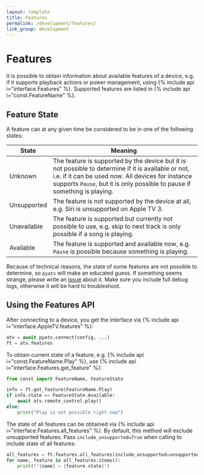 ```yaml
---
layout: template
title: Features
permalink: /development/features/
link_group: development
---
```

# Features

It is possible to obtain information about available features of a device, e.g. if it supports playback actions or power management, using {% include api i="interface.Features" %}. Supported features are listed in {% include api i="const.FeatureName" %}.

## Feature State

A feature can at any given time be considered to be in one of the following states:

| State | Meaning |
| ----- | ------- |
| Unknown | The feature is supported by the device but it is not possible to determine if it is available or not, i.e. if it can be used *now*. All devices for instance supports `Pause`, but it is only possible to pause if something is playing.
| Unsupported | The feature is not supported by the device at all, e.g. Siri is unsupported on Apple TV 3.
| Unavailable | The feature is supported but currently not possible to use, e.g. skip to next track is only possible if a song is playing.
| Available | The feature is supported and available now, e.g. `Pause` is possible because something is playing.

Because of technical reasons, the state of some features are not possible to determine, so `pyatv` will make an educated guess. If something seems strange, please write an [issue](https://github.com/postlund/pyatv/issues/new?assignees=&labels=bug&template=bug_report.md&title=) about it. Make sure you include full debug logs, otherwise it will be hard to troubleshoot.

## Using the Features API

After connecting to a device, you get the interface via {% include api i="interface.AppleTV.features" %}:

```python
atv = await pyatv.connect(config, ...)
ft = atv.features
```

To obtain current state of a feature, e.g. {% include api i="const.FeatureName.Play" %}, use {% include api i="interface.Features.get_feature" %}:

```python
from const import FeatureName, FeatureState

info = ft.get_feature(FeatureName.Play)
if info.state == FeatureState.Available:
    await atv.remote_control.play()
else:
    print("Play is not possible right now")
```

The state of all features can be obtained via {% include api i="interface.Features.all_features" %}. By default, this method will exclude unsupported features. Pass `include_unsupported=True` when calling to include state of all features:

```python
all_features = ft.features.all_features(include_unsupported=unsupported)
for name, feature in all_features.items():
    print(f"{name} = {feature.state}")
```
